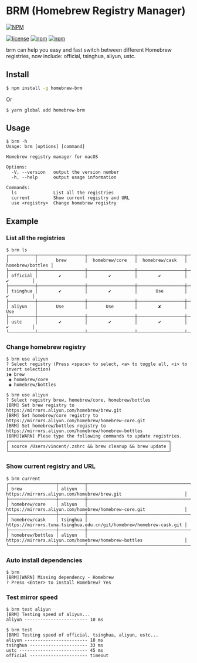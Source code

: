 # BRM (Homebrew Registry Manager)

[![NPM](https://nodei.co/npm/homebrew-brm.png?downloads=true&downloadRank=true)](https://www.npmjs.com/package/homebrew-brm)

[![license](https://img.shields.io/github/license/mashape/apistatus.svg)](https://github.com/vincent0700/homebrew-brm/blob/master/LICENSE)
[![npm](https://img.shields.io/npm/v/tail.svg?style=plastic)](https://www.npmjs.com/package/homebrew-brm)
[![npm](https://img.shields.io/npm/dm/homebrew-brm.svg)](https://www.npmjs.com/package/homebrew-brm)

brm can help you easy and fast switch between different Homebrew registries, now include: official, tsinghua, aliyun, ustc.

## Install

```bash
$ npm install -g homebrew-brm
```

Or 

```
$ yarn global add homebrew-brm
```

## Usage

```
$ brm -h
Usage: brm [options] [command]

Homebrew registry manager for macOS

Options:
  -V, --version   output the version number
  -h, --help      output usage information

Commands:
  ls              List all the registries
  current         Show current registry and URL
  use <registry>  Change homebrew registry
```

## Example

### List all the registries

```
$ brm ls
┌──────────┬──────────────────┬──────────────────┬──────────────────┬──────────────────┐
│          │       brew       │  homebrew/core   │  homebrew/cask   │ homebrew/bottles │
├──────────┼──────────────────┼──────────────────┼──────────────────┼──────────────────┤
│ official │        ✔         │        ✔         │        ✔         │        ✔         │
├──────────┼──────────────────┼──────────────────┼──────────────────┼──────────────────┤
│ tsinghua │        ✔         │        ✔         │       Use        │        ✔         │
├──────────┼──────────────────┼──────────────────┼──────────────────┼──────────────────┤
│ aliyun   │       Use        │       Use        │        ✘         │       Use        │
├──────────┼──────────────────┼──────────────────┼──────────────────┼──────────────────┤
│ ustc     │        ✔         │        ✔         │        ✔         │        ✔         │
└──────────┴──────────────────┴──────────────────┴──────────────────┴──────────────────┘
```

### Change homebrew registry

```
$ brm use aliyun
? Select registry (Press <space> to select, <a> to toggle all, <i> to invert selection)
❯◉ brew
 ◉ homebrew/core
 ◉ homebrew/bottles
```

```
$ brm use aliyun
? Select registry brew, homebrew/core, homebrew/bottles
[BRM] Set brew registry to https://mirrors.aliyun.com/homebrew/brew.git
[BRM] Set homebrew/core registry to https://mirrors.aliyun.com/homebrew/homebrew-core.git
[BRM] Set homebrew/bottles registry to https://mirrors.aliyun.com/homebrew/homebrew-bottles
[BRM][WARN] Plese type the following commands to update registries.
┌─────────────────────────────────────────────────────────────┐
│ source /Users/vincent/.zshrc && brew cleanup && brew update │
└─────────────────────────────────────────────────────────────┘
```

### Show current registry and URL

```
$ brm current
┌──────────────────┬──────────┬─────────────────────────────────────────────────────────────────────┐
│ brew             │ aliyun   │ https://mirrors.aliyun.com/homebrew/brew.git                        │
├──────────────────┼──────────┼─────────────────────────────────────────────────────────────────────┤
│ homebrew/core    │ aliyun   │ https://mirrors.aliyun.com/homebrew/homebrew-core.git               │
├──────────────────┼──────────┼─────────────────────────────────────────────────────────────────────┤
│ homebrew/cask    │ tsinghua │ https://mirrors.tuna.tsinghua.edu.cn/git/homebrew/homebrew-cask.git │
├──────────────────┼──────────┼─────────────────────────────────────────────────────────────────────┤
│ homebrew/bottles │ aliyun   │ https://mirrors.aliyun.com/homebrew/homebrew-bottles                │
└──────────────────┴──────────┴─────────────────────────────────────────────────────────────────────┘
```

### Auto install dependencies

```
$ brm
[BRM][WARN] Missing dependency - Homebrew
? Press <Enter> to install Homebrew? Yes
```

### Test mirror speed

```
$ brm test aliyun
[BRM] Testing speed of aliyun...
aliyun ------------------------ 10 ms
```

```
$ brm test
[BRM] Testing speed of official, tsinghua, aliyun, ustc...
aliyun ------------------------ 18 ms
tsinghua ---------------------- 33 ms
ustc -------------------------- 45 ms
official ---------------------- timeout
```
